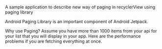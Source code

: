 A sample application to describe new way of paging in recyclerView using paging library

Android Paging Library is an important component of Android Jetpack.

Why use Paging?
Assume you have more than 1000 items from your api for your list that you will display in your app. Here are the performance problems if you are fetching everything at once.
